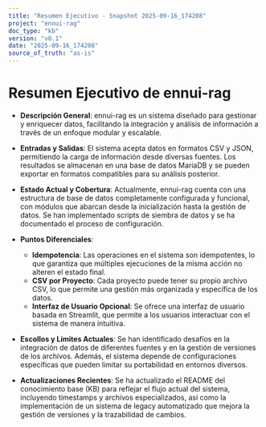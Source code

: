 ```yaml
---
title: "Resumen Ejecutivo - Snapshot 2025-09-16_174208"
project: "ennui-rag"
doc_type: "kb"
version: "v0.1"
date: "2025-09-16_174208"
source_of_truth: "as-is"
---
```


# Resumen Ejecutivo de ennui-rag

- **Descripción General**: ennui-rag es un sistema diseñado para gestionar y enriquecer datos, facilitando la integración y análisis de información a través de un enfoque modular y escalable.

- **Entradas y Salidas**: El sistema acepta datos en formatos CSV y JSON, permitiendo la carga de información desde diversas fuentes. Los resultados se almacenan en una base de datos MariaDB y se pueden exportar en formatos compatibles para su análisis posterior.

- **Estado Actual y Cobertura**: Actualmente, ennui-rag cuenta con una estructura de base de datos completamente configurada y funcional, con módulos que abarcan desde la inicialización hasta la gestión de datos. Se han implementado scripts de siembra de datos y se ha documentado el proceso de configuración.

- **Puntos Diferenciales**: 
  - **Idempotencia**: Las operaciones en el sistema son idempotentes, lo que garantiza que múltiples ejecuciones de la misma acción no alteren el estado final.
  - **CSV por Proyecto**: Cada proyecto puede tener su propio archivo CSV, lo que permite una gestión más organizada y específica de los datos.
  - **Interfaz de Usuario Opcional**: Se ofrece una interfaz de usuario basada en Streamlit, que permite a los usuarios interactuar con el sistema de manera intuitiva.

- **Escollos y Límites Actuales**: Se han identificado desafíos en la integración de datos de diferentes fuentes y en la gestión de versiones de los archivos. Además, el sistema depende de configuraciones específicas que pueden limitar su portabilidad en entornos diversos.

- **Actualizaciones Recientes**: Se ha actualizado el README del conocimiento base (KB) para reflejar el flujo actual del sistema, incluyendo timestamps y archivos especializados, así como la implementación de un sistema de legacy automatizado que mejora la gestión de versiones y la trazabilidad de cambios.